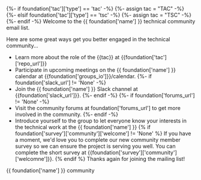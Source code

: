 {%- if foundation['tac']['type'] == 'tac' -%}
{%- assign tac = "TAC" -%}
{%- elsif foundation['tac']['type'] == 'tsc' -%}
{%- assign tac = "TSC" -%}
{%- endif -%}
Welcome to the {{ foundation['name'] }} technical community email list.

Here are some great ways get you better engaged in the technical community...

- Learn more about the role of the {{tac}} at {{foundation['tac']['repo_url']}}
- Participate in upcoming meetings on the {{ foundation['name'] }} calendar at {{foundation['groups_io']}}/calendar.
{%- if foundation['slack_url'] != 'None' -%}
- Join the {{ foundation['name'] }} Slack channel at {{foundation['slack_url']}}.
{%- endif -%}
{%- if foundation['forums_url'] != 'None' -%}
- Visit the community forums at foundation['forums_url'] to get more involved in the community.
{%- endif -%}
- Introduce yourself to the group to let everyone know your interests in the technical work at the {{ foundation['name'] }}
{% if foundation['survey']['community']['welcome'] != 'None' %}
If you have a moment, we'd love you to complete our new community member survey so we can ensure the project is serving you well. You can complete the short survey at {{foundation['survey']['community']['welcomne']}}.
{% endif %}
Thanks again for joining the mailing list!

{{ foundation['name'] }} community
